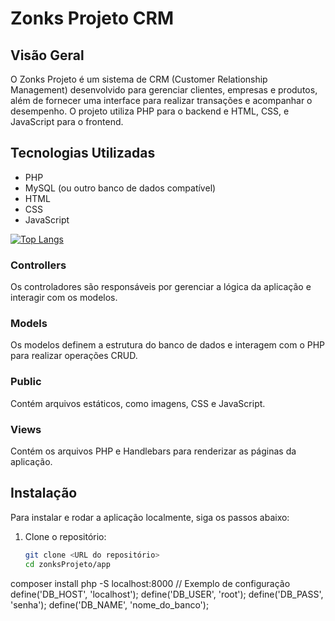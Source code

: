 # Zonks Projeto CRM

## Visão Geral
O Zonks Projeto é um sistema de CRM (Customer Relationship Management) desenvolvido para gerenciar clientes, empresas e produtos, além de fornecer uma interface para realizar transações e acompanhar o desempenho. O projeto utiliza PHP para o backend e HTML, CSS, e JavaScript para o frontend.

## Tecnologias Utilizadas
- PHP
- MySQL (ou outro banco de dados compatível)
- HTML
- CSS
- JavaScript

[![Top Langs](https://github-readme-stats.vercel.app/api/top-langs/?username=ascenindex&layout=donut-vertical)](https://github.com/ascenindex/github-readme-stats)

### Controllers
Os controladores são responsáveis por gerenciar a lógica da aplicação e interagir com os modelos.

### Models
Os modelos definem a estrutura do banco de dados e interagem com o PHP para realizar operações CRUD.

### Public
Contém arquivos estáticos, como imagens, CSS e JavaScript.

### Views
Contém os arquivos PHP e Handlebars para renderizar as páginas da aplicação.

## Instalação
Para instalar e rodar a aplicação localmente, siga os passos abaixo:

1. Clone o repositório:
   ```bash
   git clone <URL do repositório>
   cd zonksProjeto/app
composer install
php -S localhost:8000
// Exemplo de configuração
define('DB_HOST', 'localhost');
define('DB_USER', 'root');
define('DB_PASS', 'senha');
define('DB_NAME', 'nome_do_banco');